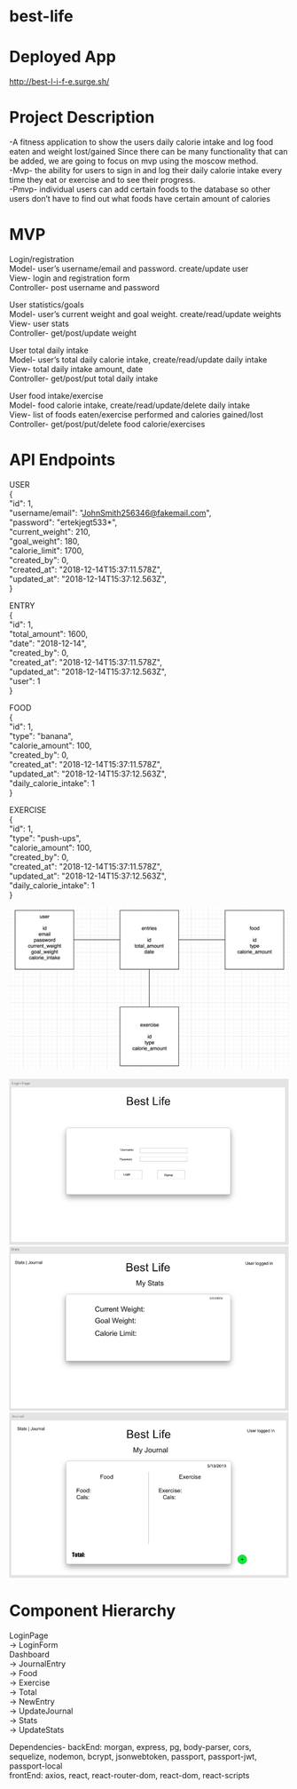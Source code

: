 # best-life

# Deployed App

http://best-l-i-f-e.surge.sh/

# Project Description
-A fitness application to show the users daily calorie intake and log food eaten and weight lost/gained
Since there can be many functionality that can be added, we are going to focus on mvp using the moscow method.  <br />
-Mvp- the ability for users to sign in and log their daily calorie intake every time they eat or exercise and to see their progress.  <br />
-Pmvp- individual users can add certain foods to the database so other users don’t have to find out what foods have certain amount of calories <br />
 
# MVP
Login/registration <br />
Model- user’s username/email and password. create/update user <br />
View- login and registration form <br />
Controller- post username and password <br />

User statistics/goals <br />
Model- user’s current weight and goal weight. create/read/update weights <br />
View- user stats <br />
Controller- get/post/update weight <br />
 
User total daily intake <br />
Model- user’s total daily calorie intake, create/read/update daily intake <br />
View- total daily intake amount, date <br />
Controller- get/post/put total daily intake <br />
 
User food intake/exercise <br />
Model- food calorie intake, create/read/update/delete daily intake <br />
View- list of foods eaten/exercise performed and calories gained/lost <br />
Controller- get/post/put/delete food calorie/exercises <br />
 

# API Endpoints

USER <br />
{  <br />
  "id": 1,  <br />
  "username/email": "JohnSmith256346@fakemail.com", <br />
  "password": "ertekjegt533*", <br />
  "current_weight": 210, <br />
  "goal_weight": 180, <br />
  "calorie_limit": 1700, <br />
  "created_by": 0, <br />
  "created_at": "2018-12-14T15:37:11.578Z", <br />
  "updated_at": "2018-12-14T15:37:12.563Z", <br />
}

 
ENTRY <br />
{ <br />
  "id": 1, <br />
  "total_amount": 1600, <br />
  "date": "2018-12-14", <br />
  "created_by": 0, <br />
  "created_at": "2018-12-14T15:37:11.578Z", <br />
  "updated_at": "2018-12-14T15:37:12.563Z", <br />
  "user": 1 <br />
}
 
FOOD <br />
{ <br />
  "id": 1, <br />
  "type": "banana", <br />
  "calorie_amount": 100, <br />
  "created_by": 0, <br />
  "created_at": "2018-12-14T15:37:11.578Z", <br />
  "updated_at": "2018-12-14T15:37:12.563Z", <br />
  "daily_calorie_intake": 1 <br />
}

EXERCISE <br />
{ <br />
  "id": 1, <br />
  "type": "push-ups", <br />
  "calorie_amount": 100, <br />
  "created_by": 0, <br />
  "created_at": "2018-12-14T15:37:11.578Z", <br />
  "updated_at": "2018-12-14T15:37:12.563Z", <br />
  "daily_calorie_intake": 1 <br />
}

![alt text](wireframes/erd.png "erd")

![alt text](wireframes/login.png "login")
![alt text](wireframes/stats.png "stats")
![alt text](wireframes/journal.png "journal")


# Component Hierarchy
LoginPage <br />
-> LoginForm <br />
Dashboard <br />
-> JournalEntry <br />
   -> Food <br />
   -> Exercise <br />
   -> Total <br />
   -> NewEntry <br />
   -> UpdateJournal <br />
-> Stats <br />
   -> UpdateStats <br />
 
Dependencies- backEnd: morgan, express, pg, body-parser, cors, sequelize, nodemon, bcrypt, jsonwebtoken, passport, passport-jwt, passport-local <br />
 frontEnd: axios, react, react-router-dom, react-dom, react-scripts <br />
